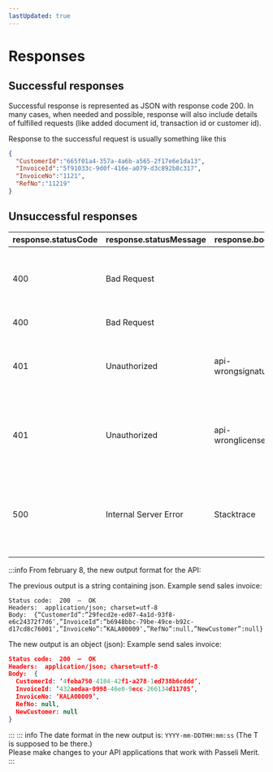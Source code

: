 ```yaml
---
lastUpdated: true
---
```

# Responses
## Successful responses
Successful response is represented as JSON with response code 200. In many cases, when needed and possible, response will also include details of fulfilled requests (like added document id, transaction id or customer id).

Response to the successful request is usually something like this
```json
{
  "CustomerId":"665f01a4-357a-4a6b-a565-2f17e6e1da13",
  "InvoiceId":"5f91033c-9d0f-416e-a079-d3c892b8c317",
  "InvoiceNo":"1121",
  "RefNo":"11219"
} 
```
## Unsuccessful responses
|response.statusCode|response.statusMessage|response.body|Description|
|-------------------|----------------------|-------------|-----------|
|400|Bad Request||API Id is wrong – make sure you haven’t copied spaces.|
|400|Bad Request||Description of an error|
|401|Unauthorized|api-wrongsignature|This could be because of the body, because it is a part of the signature.|
|401|Unauthorized|api-wronglicense|This company’s creator did not have PRO or PREMIUM license|
|500|Internal Server Error|Stacktrace|Should not happen. An alert is generated and sent to our development team.|
:::info From february 8, the new output format for the API:

The previous output is a string containing json.
Example send sales invoice:
```text
Status code:  200  —  OK
Headers:  application/json; charset=utf-8
Body:  {“CustomerId”:”29fecd2e-ed07-4a1d-93f8-e6c24372f7d6″,”InvoiceId”:”b6948bbc-79be-49ce-b92c-d17cd8c76001″,”InvoiceNo”:”KALA00009″,”RefNo”:null,”NewCustomer”:null}
```

The new output is an object (json):
Example send sales invoice:

```json
Status code:  200  —  OK
Headers:  application/json; charset=utf-8
Body:  {
  CustomerId: ‘4feba750-4184-42f1-a278-1ed738b6cddd’,
  InvoiceId: ‘432aedaa-0998-46e0-9ecc-266134d11705’,
  InvoiceNo: ‘KALA00009’,
  RefNo: null,
  NewCustomer: null
}
```
:::
::: info
The date format in the new output is: `YYYY-mm-DDTHH:mm:ss` (The T is supposed to be there.)<br>
Please make changes to your API applications that work with Passeli Merit.
:::